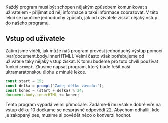 Každý program musí být schopen nějakým způsobem komunikovat s uživatelem - přijímat od něj informace a také informace zobrazovat. V této lekci se naučíme jednoduchý způsob, jak od uživatele získat nějaký vstup do našeho programu. 

## Vstup od uživatele

Zatím jsme viděli, jak může náš program provést jednoduchý výstup pomocí :var[document.body.innerHTML]. Velmi často však potřebujeme od uživatele taky nějaký vstup získat. K tomu budeme pro tuto chvíli používat funkci `prompt`. Zkusme napsat program, který bude řešit naši ultramaratonskou úlohu z minulé lekce.

```js
const start = 15;
const delka = prompt('Zadej délku závodu:');
const konec = (start + delka) % 24;
document.body.innerHTML += konec;
```

Tento program vypadá velmi přímočaře. Zadáme-li mu však v dobré víře na vstup délku 10 dočkáme se nesprávné odpovědi 22. Abychom odhalili, kde je zakopaný pes, musíme si povědět něco o konverzi hodnot.
